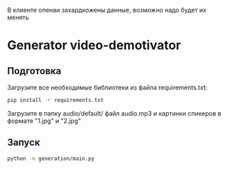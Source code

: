 В клиенте опенаи захардкожены данные, возможно надо будет их менять


# Generator video-demotivator
## Подготовка
Загрузите все необходимые библиотеки из файла requirements.txt:
```bash
pip install -r requirements.txt
```
Загрузите в папку audio/default/ файл audio.mp3 и картинки спикеров в формате "1.jpg" и "2.jpg"

## Запуск
```bash
python -m generation/main.py
```
